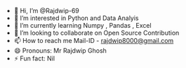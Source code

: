 - 👋 Hi, I’m @Rajdwip-69
- 👀 I’m interested in Python and Data Analyis
- 🌱 I’m currently learning Numpy , Pandas , Excel
- 💞️ I’m looking to collaborate on Open Source Contribution
- 📫 How to reach me Mail-ID - rajdwip8000@gmail.com
- 😄 Pronouns: Mr Rajdwip Ghosh
- ⚡ Fun fact: Nil

<!---
Rajdwip-69/Rajdwip-69 is a ✨ special ✨ repository because its `README.md` (this file) appears on your GitHub profile.
You can click the Preview link to take a look at your changes.
--->
